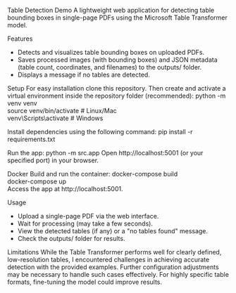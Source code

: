 Table Detection Demo
A lightweight web application for detecting table bounding boxes in single-page PDFs using the Microsoft Table Transformer model.


Features
- Detects and visualizes table bounding boxes on uploaded PDFs.
- Saves processed images (with bounding boxes) and JSON metadata (table count, coordinates, and filenames) to the outputs/ folder.
- Displays a message if no tables are detected.


Setup
For easy installation clone this repository. Then create and activate a virtual environment inside the repository folder (recommended):
python -m venv venv  
source venv/bin/activate  # Linux/Mac  
venv\Scripts\activate     # Windows  


Install dependencies using the following command:
pip install -r requirements.txt  


Run the app:
python -m src.app 
Open http://localhost:5001 (or your specified port) in your browser.


Docker
Build and run the container:
docker-compose build  
docker-compose up  
Access the app at http://localhost:5001.


Usage
- Upload a single-page PDF via the web interface.
- Wait for processing (may take a few seconds).
- View the detected tables (if any) or a "no tables found" message.
- Check the outputs/ folder for results.


Limitations
While the Table Transformer performs well for clearly defined, low-resolution tables, I encountered challenges in achieving 
accurate detection with the provided examples. Further configuration adjustments may be necessary to handle such cases effectively. 
For highly specific table formats, fine-tuning the model could improve results.